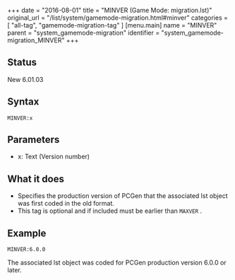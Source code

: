 +++
date = "2016-08-01"
title = "MINVER (Game Mode: migration.lst)"
original_url = "/list/system/gamemode-migration.html#minver"
categories = [ "all-tag", "gamemode-migration-tag" ]
[menu.main]
    name = "MINVER"
    parent = "system_gamemode-migration"
    identifier = "system_gamemode-migration_MINVER"
+++

## Status

New 6.01.03

## Syntax

`MINVER:x`

## Parameters

-   x: Text (Version number)



What it does
------------

-   Specifies the production version of PCGen that the associated lst
    object was first coded in the old format.
-   This tag is optional and if included must be earlier than `MAXVER` .

Example
-------

`MINVER:6.0.0`

The associated lst object was coded for PCGen production version 6.0.0
or later.

